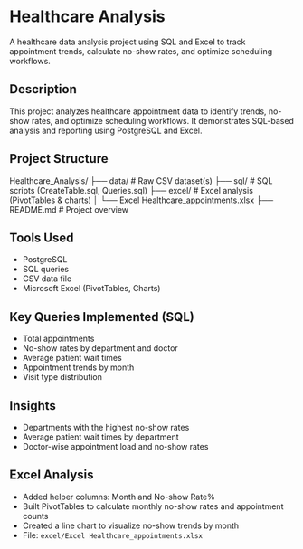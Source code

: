 # Healthcare Analysis
A healthcare data analysis project using SQL and Excel to track appointment trends, calculate no-show rates, and optimize scheduling workflows.

## Description
This project analyzes healthcare appointment data to identify trends, no-show rates, and optimize scheduling workflows. It demonstrates SQL-based analysis and reporting using PostgreSQL and Excel.

## Project Structure
Healthcare_Analysis/
├── data/                        # Raw CSV dataset(s)
├── sql/                         # SQL scripts (CreateTable.sql, Queries.sql)
├── excel/                       # Excel analysis (PivotTables & charts)
│   └── Excel Healthcare_appointments.xlsx
├── README.md                     # Project overview


## Tools Used
- PostgreSQL
- SQL queries
- CSV data file
- Microsoft Excel (PivotTables, Charts)

## Key Queries Implemented (SQL)
- Total appointments
- No-show rates by department and doctor
- Average patient wait times
- Appointment trends by month
- Visit type distribution

## Insights
- Departments with the highest no-show rates
- Average patient wait times by department
- Doctor-wise appointment load and no-show rates

## Excel Analysis
- Added helper columns: Month and No-show Rate%
- Built PivotTables to calculate monthly no-show rates and appointment counts
- Created a line chart to visualize no-show trends by month
- File: `excel/Excel Healthcare_appointments.xlsx`
  
